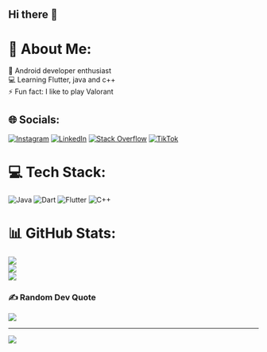 ## Hi there 👋
# 💫 About Me:
📱 Android developer enthusiast<br>💻 Learning Flutter, java and c++<br>⚡ Fun fact: I like to play Valorant


## 🌐 Socials:
[![Instagram](https://img.shields.io/badge/Instagram-%23E4405F.svg?logo=Instagram&logoColor=white)](https://instagram.com/https://www.instagram.com/fishiwak/?hl=en) [![LinkedIn](https://img.shields.io/badge/LinkedIn-%230077B5.svg?logo=linkedin&logoColor=white)](https://linkedin.com/in/https://www.linkedin.com/in/hafiz-nazwa-nugraha-022026289/) [![Stack Overflow](https://img.shields.io/badge/-Stackoverflow-FE7A16?logo=stack-overflow&logoColor=white)](https://stackoverflow.com/users/22344233) [![TikTok](https://img.shields.io/badge/TikTok-%23000000.svg?logo=TikTok&logoColor=white)](https://tiktok.com/@https://www.tiktok.com/@f_i_z__) 

# 💻 Tech Stack:
![Java](https://img.shields.io/badge/java-%23ED8B00.svg?style=for-the-badge&logo=openjdk&logoColor=white) ![Dart](https://img.shields.io/badge/dart-%230175C2.svg?style=for-the-badge&logo=dart&logoColor=white) ![Flutter](https://img.shields.io/badge/Flutter-%2302569B.svg?style=for-the-badge&logo=Flutter&logoColor=white) ![C++](https://img.shields.io/badge/c++-%2300599C.svg?style=for-the-badge&logo=c%2B%2B&logoColor=white)
# 📊 GitHub Stats:
![](https://github-readme-stats.vercel.app/api?username=fish-shy&theme=gotham&hide_border=false&include_all_commits=false&count_private=false)<br/>
![](https://github-readme-streak-stats.herokuapp.com/?user=fish-shy&theme=gotham&hide_border=false)<br/>
![](https://github-readme-stats.vercel.app/api/top-langs/?username=fish-shy&theme=gotham&hide_border=false&include_all_commits=false&count_private=false&layout=compact)

### ✍️ Random Dev Quote
![](https://quotes-github-readme.vercel.app/api?type=horizontal&theme=tokyonight)

---
[![](https://visitcount.itsvg.in/api?id=fish-shy&icon=0&color=0)](https://visitcount.itsvg.in)

<!-- Proudly created with GPRM ( https://gprm.itsvg.in ) -->
